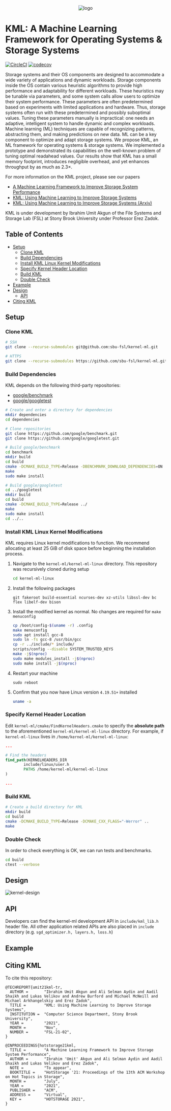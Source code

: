 <div align="center">
<img src="docs/images/Logo.png" alt="logo"></img>
</div>

# KML: A Machine Learning Framework for Operating Systems & Storage Systems

[![CircleCI](https://circleci.com/gh/sbu-fsl/kernel-ml/tree/main.svg?style=svg&circle-token=fc045b4ae0ae1cdb693a9e6b3f8dfda1aace460f)](https://circleci.com/gh/sbu-fsl/kernel-ml/tree/main)
[![codecov](https://codecov.io/gh/sbu-fsl/kernel-ml/branch/main/graph/badge.svg?token=NTTV1TCRN9)](https://codecov.io/gh/sbu-fsl/kernel-ml)

Storage systems and their OS components are designed to accommodate a wide variety of applications and dynamic workloads. Storage components inside the OS contain various heuristic algorithms to provide high performance and adaptability for different workloads. These heuristics may be tunable via parameters, and some system calls allow users to optimize their system performance. These parameters are often predetermined based on experiments with limited applications and hardware. Thus, storage systems often run with these predetermined and possibly suboptimal values. Tuning these parameters manually is impractical: one needs an adaptive, intelligent system to handle dynamic and complex workloads. Machine learning (ML) techniques are capable of recognizing patterns, abstracting them, and making predictions on new data. ML can be a key component to optimize and adapt storage systems. We propose KML, an ML framework for operating systems & storage systems. We implemented a prototype and demonstrated its capabilities on the well-known problem of tuning optimal readahead values. Our results show that KML has a small memory footprint, introduces negligible overhead, and yet enhances throughput by as much as 2.3×.

For more information on the KML project, please see our papers 
- [A Machine Learning Framework to Improve Storage System Performance](https://dl.acm.org/doi/10.1145/3465332.3470875)
- [KML: Using Machine Learning to Improve Storage Systems](https://www.fsl.cs.sunysb.edu/docs/kml/kml-tr-fsl-21-02.pdf)
- [KML: Using Machine Learning to Improve Storage Systems (Arxiv)](https://arxiv.org/abs/2111.11554)

KML is under development by Ibrahim Umit Akgun of the File Systems and Storage Lab (FSL) at Stony Brook University under Professor Erez Zadok.

## Table of Contents

- [Setup](#Setup)
  - [Clone KML](#Clone-KML)
  - [Build Dependencies](#Build-Dependencies)
  - [Install KML Linux Kernel Modifications](#Install-KML-Linux-Kernel-Modifications)
  - [Specify Kernel Header Location](#Specify-Kernel-Header-Location)
  - [Build KML](#Build-KML)
  - [Double Check](#Double-Check)
- [Example](#Example)
- [Design](#Design)
  - [API](#API)
- [Citing KML](#Citing-KML)

## Setup

### Clone KML

```bash
# SSH
git clone --recurse-submodules git@github.com:sbu-fsl/kernel-ml.git

# HTTPS
git clone --recurse-submodules https://github.com/sbu-fsl/kernel-ml.git
````

### Build Dependencies

KML depends on the following third-party repositories:

- [google/benchmark](https://github.com/google/benchmark)
- [google/googletest](https://github.com/google/googletest)

```bash
# Create and enter a directory for dependencies
mkdir dependencies
cd dependencies

# Clone repositories
git clone https://github.com/google/benchmark.git
git clone https://github.com/google/googletest.git

# Build google/benchmark
cd benchmark
mkdir build
cd build
cmake -DCMAKE_BUILD_TYPE=Release -DBENCHMARK_DOWNLOAD_DEPENDENCIES=ON ../
make
sudo make install

# Build google/googletest
cd ../googletest
mkdir build
cd build
cmake -DCMAKE_BUILD_TYPE=Release ../
make
sudo make install
cd ../..
```

### Install KML Linux Kernel Modifications

KML requires Linux kernel modifications to function. We recommend allocating at least 25 GiB of disk space before beginning the installation process.

1. Navigate to the `kernel-ml/kernel-ml-linux` directory. This repository was recursively cloned during setup
    ```bash
    cd kernel-ml-linux
    ```
1. Install the following packages
    ```
    git fakeroot build-essential ncurses-dev xz-utils libssl-dev bc flex libelf-dev bison
    ```
1. Install the modified kernel as normal. No changes are required for `make menuconfig`
    ```bash
    cp /boot/config-$(uname -r) .config
    make menuconfig
    sudo apt install gcc-8
    sudo ln -fs gcc-8 /usr/bin/gcc
    cp -r ../include/* include/
    scripts/config --disable SYSTEM_TRUSTED_KEYS
    make -j$(nproc)
    sudo make modules_install -j$(nproc)
    sudo make install -j$(nproc)
    ```
1. Restart your machine
    ```
    sudo reboot
    ```
1. Confirm that you now have Linux version `4.19.51+` installed
    ```bash
    uname -a
    ```
    
### Specify Kernel Header Location

Edit `kernel-ml/cmake/FindKernelHeaders.cmake` to specify the **absolute path** to the aforementioned `kernel-ml/kernel-ml-linux` directory. For example, if `kernel-ml-linux` lives in `/home/kernel-ml/kernel-ml-linux`:

```cmake
...

# Find the headers
find_path(KERNELHEADERS_DIR
        include/linux/user.h
        PATHS /home/kernel-ml/kernel-ml-linux
)

...
```

### Build KML

```bash
# Create a build directory for KML
mkdir build
cd build 
cmake -DCMAKE_BUILD_TYPE=Release -DCMAKE_CXX_FLAGS="-Werror" ..
make
```

### Double Check

In order to check everything is OK, we can run tests and benchmarks.
```bash
cd build
ctest --verbose
```

## Design
![kernel-design](docs/images/arch-online-kernel.jpg) 

## API
Developers can find the kernel-ml development API in ```include/kml_lib.h``` header file.
All other application related APIs are also placed in ```include``` directory (e.g. ```sgd_optimizer.h, layers.h, loss.h```)

## Example

## Citing KML

To cite this repository:

```
@TECHREPORT{umit21kml-tr,
  AUTHOR =       "Ibrahim Umit Akgun and Ali Selman Aydin and Aadil Shaikh and Lukas Velikov and Andrew Burford and Michael McNeill and Michael Arkhangelskiy and Erez Zadok",
  TITLE =        "KML: Using Machine Learning to Improve Storage Systems",
  INSTITUTION =  "Computer Science Department, Stony Brook University",
  YEAR =         "2021",
  MONTH =        "Nov",
  NUMBER =       "FSL-21-02",
}
```

```
@INPROCEEDINGS{hotstorage21kml,
  TITLE =        "A Machine Learning Framework to Improve Storage System Performance",
  AUTHOR =       "Ibrahim 'Umit' Akgun and Ali Selman Aydin and Aadil Shaikh and Lukas Velikov and Erez Zadok",
  NOTE =         "To appear",
  BOOKTITLE =    "HotStorage '21: Proceedings of the 13th ACM Workshop on Hot Topics in Storage",
  MONTH =        "July",
  YEAR =         "2021",
  PUBLISHER =    "ACM",
  ADDRESS =      "Virtual",
  KEY =          "HOTSTORAGE 2021",
}
```
